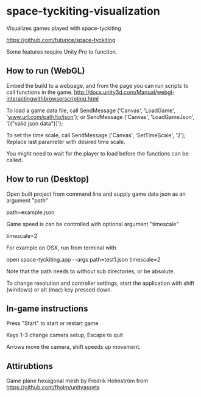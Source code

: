 # space-tyckiting-visualization

Visualizes games played with space-tyckiting

https://github.com/futurice/space-tyckiting

Some features require Unity Pro to function.

## How to run (WebGL)
Embed the build to a webpage, and from the page you can run scripts to call functions in the game.
http://docs.unity3d.com/Manual/webgl-interactingwithbrowserscripting.html

To load a game data file, call
SendMessage ('Canvas', 'LoadGame', 'www.url.com/path/to/json');
or
SendMessage ('Canvas', 'LoadGameJson', '[{"valid json data"}]');

To set the time scale, call
SendMessage ('Canvas', 'SetTimeScale', '2');
Replace last parameter with desired time scale.

You might need to wait for the player to load before the functions can be called.

## How to run (Desktop)

Open built project from command line and supply game data json as an argument "path"

path=example.json

Game speed is can be controlled with optional argument "timescale"

timescale=2

For example on OSX, run from terminal with

open space-tyckiting.app --args path=test1.json timescale=2

Note that the path needs to without sub directories, or be absolute.

To change resolution and controller settings, start the application with shift (windows) or alt (mac) key pressed down.

## In-game instructions

Press "Start" to start or restart game

Keys 1-3 change camera setup, Escape to quit

Arrows move the camera, shift speeds up movement.


## Attirubtions

Game plane hexagonal mesh by Fredrik Holmström from https://github.com/fholm/unityassets

